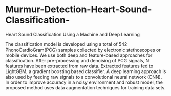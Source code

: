 # Murmur-Detection-Heart-Sound-Classification-

Heart Sound Classification Using a Machine and Deep Learning 


The classification model is developed using a total of 542 PhonoCardioGram(PCG) samples collected by electronic stethoscopes or mobile devices. We use both deep and feature-based approaches for classification. After pre-processing and denoising of PCG signals, N features have been extracted from raw data. Extracted features fed to LightGBM, a gradient boosting based classifier. A deep learning approach is also used by feeding raw signals to a convolutional neural network (CNN). In order to improve accuracy in a noisy environment and robust model, the proposed method uses data augmentation techniques for training data sets.

